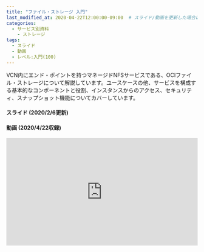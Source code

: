 ```yaml
---
title: "ファイル・ストレージ 入門"
last_modified_at: 2020-04-22T12:00:00-09:00  # スライド/動画を更新した場合はここを変更
categories:
  - サービス別資料
    - ストレージ
tags:
  - スライド
  - 動画
  - レベル:入門(100)
---
```


VCN内にエンド・ポイントを持つマネージドNFSサービスである、OCIファイル・ストレージについて解説しています。ユースケースの他、サービスを構成する基本的なコンポーネントと役割、インスタンスからのアクセス、セキュリティ、スナップショット機能についてカバーしています。


#### スライド (2020/2/6更新)  <!-- 更新日を最新に変更 -->

<div style="max-width:768px">
<script async class="speakerdeck-embed" data-id="f74062dcf2a84dbdba4a49bb4964ef67" data-ratio="1.77777777777778" src="//speakerdeck.com/assets/embed.js"></script>
</div>


#### 動画 (2020/4/22収録)  <!-- 収録日を最新に変更 -->

<div style="max-width:768px"><div style="position:relative;padding-bottom:56.25%"><iframe id="kaltura_player" src="https://cdnapisec.kaltura.com/p/2171811/sp/217181100/embedIframeJs/uiconf_id/35965902/partner_id/2171811?iframeembed=true&playerId=kaltura_player&entry_id=0_buai9zyz&flashvars[streamerType]=auto&amp;flashvars[localizationCode]=en&amp;flashvars[leadWithHTML5]=true&amp;flashvars[sideBarContainer.plugin]=true&amp;flashvars[sideBarContainer.position]=left&amp;flashvars[sideBarContainer.clickToClose]=true&amp;flashvars[chapters.plugin]=true&amp;flashvars[chapters.layout]=vertical&amp;flashvars[chapters.thumbnailRotator]=false&amp;flashvars[streamSelector.plugin]=true&amp;flashvars[EmbedPlayer.SpinnerTarget]=videoHolder&amp;flashvars[dualScreen.plugin]=true&amp;flashvars[hotspots.plugin]=1&amp;flashvars[Kaltura.addCrossoriginToIframe]=true&amp;&wid=1_b5x465b7" width="768" height="432" allowfullscreen webkitallowfullscreen mozAllowFullScreen allow="autoplay *; fullscreen *; encrypted-media *" sandbox="allow-forms allow-same-origin allow-scripts allow-top-navigation allow-pointer-lock allow-popups allow-modals allow-orientation-lock allow-popups-to-escape-sandbox allow-presentation allow-top-navigation-by-user-activation" frameborder="0" title="Kaltura Player" style="position:absolute;top:0;left:0;width:100%;height:100%"></iframe></div></div>